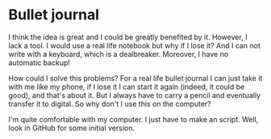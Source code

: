 
# Bullet journal

I think the idea is great and I could be greatly benefited by it. However, I lack a tool. I would use a real life notebook but why if I lose it? And I can not write with a keyboard, which is a dealbreaker. Moreover, I have no automatic backup!

How could I solve this problems? For a real life bullet journal I can just take it with me like my phone, if I lose it I can start it again (indeed, it could be good), and that's about it. But I always have to carry a pencil and eventually transfer it to digital. So why don't I use this on the computer?

I'm quite comfortable with my computer. I just have to make an script. Well, look in GitHub for some initial version.

